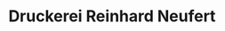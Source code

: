 ---
title: "Druckerei Reinhard Neufert"
url: /luedenscheid/druckerei-reinhard-neufert/
shop: Kopieren
---